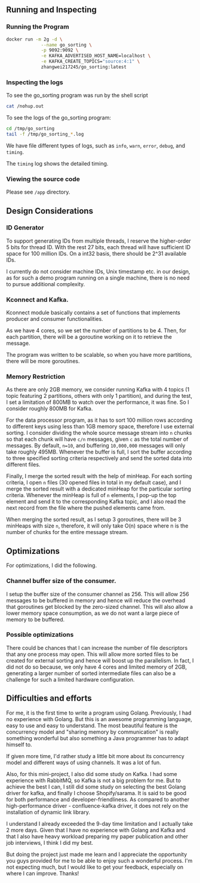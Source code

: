 ## Running and Inspecting

### Running the Program

```bash
docker run -m 2g -d \
             --name go_sorting \
             -p 9092:9092 \
             -e KAFKA_ADVERTISED_HOST_NAME=localhost \
             -e KAFKA_CREATE_TOPICS="source:4:1" \
             zhangwei217245/go_sorting:latest
```
### Inspecting the logs

To see the go_sorting program was run by the shell script

```bash
cat /nohup.out
```

To see the logs of the go_sorting program:

```bash
cd /tmp/go_sorting
tail -f /tmp/go_sorting_*.log
```

We have file different types of logs, such as `info`, `warn`, `error`, `debug`, and `timing`.

The `timing` log shows the detailed timing. 

### Viewing the source code

Please see `/app` directory.

## Design Considerations

### ID Generator

To support generating IDs from multiple threads, I reserve 
the higher-order 5 bits for thread ID. With the rest 27 bits, each thread will have sufficient ID space for 100 million IDs. 
On a int32 basis, there should be 2^31 available IDs. 

I currently do not consider machine IDs, Unix timestamp etc. in our design, as for such a demo program running on a single machine, there is no need to pursue additional complexity. 

### Kconnect and Kafka.

Kconnect module basically contains a set of functions that implements producer and consumer functionalities. 

As we have 4 cores, so we set the number of partitions to be 4. Then, for each partition, there will be a goroutine working on it to retrieve the message. 

The program was written to be scalable, so when you have more partitions, there will be more goroutines.

### Memory Restriction

As there are only 2GB memory, we consider running Kafka with 4 topics (1 topic featuring 2 partitions, others with only 1 partition), and during the test, I set a limitation of 800MB to watch over the performance, it was fine. So I consider roughly 800MB for Kafka. 

For the data processor program, as it has to sort 100 million rows according to different keys using less than 1GB memory space, therefore I use external sorting. I consider dividing the whole source message stream into `n`
chunks so that each chunk will have `c/n` messages, given `c` as the total number of messages. By default, `n=10`, and buffering `10,000,000` messages will only take roughly 495MB. Whenever the buffer is full, I sort the buffer according to three specified sorting criteria respectively and send the sorted data into different files. 

Finally, I merge the sorted result with the help of minHeap. For each sorting criteria, I open `n` files (30 opened files in total in my default case), and I merge the sorted result with a dedicated minHeap for the particular sorting criteria. Whenever the minHeap is full of `n` elements, I pop-up the top element and send it to the corresponding Kafka topic, and I also read the next record from the file where the pushed elements came from.

When merging the sorted result, as I setup 3 goroutines, there will be 3 minHeaps with size `n`, therefore, it will only take O(n) space where n is the number of chunks for the entire message stream.

## Optimizations

For optimizations, I did the following.

### Channel buffer size of the consumer.

I setup the buffer size of the consumer channel as 256. This will allow 256 messages to be buffered in memory and hence will reduce the overhead that goroutines get blocked by the zero-sized channel.
This will also allow a lower memory space consumption, as we do not want a large piece of memory to be buffered. 

### Possible optimizations

There could be chances that I can increase the number of file descriptors that any one process may open. This will allow more sorted files to be created for external sorting and hence will boost up the parallelism. 
In fact, I did not do so because, we only have 4 cores and limited memory of 2GB, generating a larger number of sorted intermediate files can also be a challenge for such a limited hardware configuration.

## Difficulties and efforts

For me, it is the first time to write a program using Golang. Previously, I had no experience with Golang. But this is an awesome programming language, easy to use and easy to understand. The most beautiful feature is the concurrency model and "sharing memory by communication" is really something wonderful but also something a Java programmer has to adapt himself to.

If given more time, I'd rather study a little bit more about its concurrency model and different ways of using channels. It was a lot of fun.

Also, for this mini-project, I also did some study on Kafka. I had some experience with RabbitMQ, so Kafka is not a big problem for me. But to achieve the best I can, I still did some study on selecting the best Golang driver for kafka, and finally I choose Shopify/sarama. It is said to be good for both performance and developer-friendliness. As compared to another high-performance driver - confluence-kafka driver, it does not rely on the installation of dynamic link library.

I understand I already exceeded the 9-day time limitation and I actually take 2 more days. Given that I have no experience with Golang and Kafka and that I also have heavy workload preparing my paper publication and other job interviews, I think I did my best. 

But doing the project just made me learn and I appreciate the opportunity you guys provided for me to be able to enjoy such a wonderful process. I'm not expecting much, but I would like to get your feedback, especially on where I can improve. Thanks!

